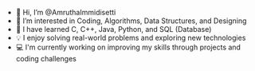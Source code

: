 - 👋 Hi, I’m @AmruthaImmidisetti  
- 👀 I’m interested in Coding, Algorithms, Data Structures, and Designing  
- 🌟 I have learned C, C++, Java, Python, and SQL (Database)  
- 💡 I enjoy solving real-world problems and exploring new technologies  
- 💻 I'm currently working on improving my skills through projects and coding challenges
